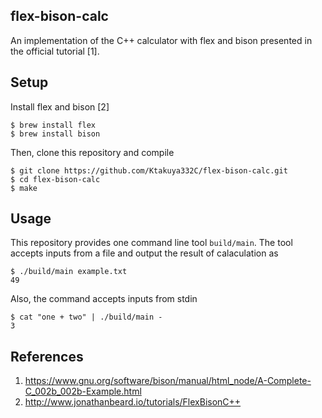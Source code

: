 flex-bison-calc
----
An implementation of the C++ calculator with flex and bison presented in the official tutorial [1].

## Setup
Install flex and bison [2]

```
$ brew install flex
$ brew install bison
```

Then, clone this repository and compile

```
$ git clone https://github.com/Ktakuya332C/flex-bison-calc.git
$ cd flex-bison-calc
$ make
```

## Usage
This repository provides one command line tool `build/main`.
The tool accepts inputs from a file and output the result of calaculation as

```
$ ./build/main example.txt
49
```

Also, the command accepts inputs from stdin

```
$ cat "one + two" | ./build/main -
3
```

## References
1. https://www.gnu.org/software/bison/manual/html_node/A-Complete-C_002b_002b-Example.html
2. http://www.jonathanbeard.io/tutorials/FlexBisonC++
